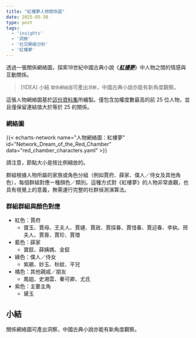```yaml
---
title: "紅樓夢人物關係圖"
date: 2025-05-30
type: post
tags:
  - 'insights'
  - '洞察'
  - '社交網絡分析'
  - '紅樓夢'
---
```


透過一張關係網絡圖，探索18世紀中國古典小說《[_**紅樓夢**_](https://zh.wikipedia.org/wiki/%E7%B4%85%E6%A8%93%E5%A4%A2)》中人物之間的情感與互動關係。

<!-- more -->

> [!IDEA] 小結
> `關係網絡圖`可產出`洞察`，中國古典小說亦能有新角度觀察。

這張人物網絡圖基於[這份資料集](https://github.com/XianWoo/SNA_Dream_of_the_Red_Chamber/blob/main/relationship.csv)所繪製。僅包含加權度數最高的前 25 位人物，並且僅保留連結值大於等於 25 的關係。

### 網絡圖

{{< echarts-network name="人物網絡圖：紅樓夢" id="Network_Dream_of_the_Red_Chamber" data="red_chamber_characters.yaml" >}}

請注意，節點大小是按比例縮放的。

群組根據人物所屬的家族或角色分組（例如賈府、薛家、僕人／侍女及其他角色），每個群組對應一種顏色／類別。這種方式對《紅樓夢》的人物非常直觀，也具有視覺上的意義，無需運行完整的社群偵測演算法。

### 群組群組與顏色對應
- 紅色：賈府
  - 寶玉、賈母、王夫人、賈璉、賈政、賈探春、賈惜春、賈迎春、李紈、邢夫人、賈蓉、賈珍、賈環
- 藍色：薛家
  - 寶釵、薛姨媽、金釵
- 綠色：僕人／侍女
  - 紫鵑、妙玉、秋紋、平兒
- 橘色：其他親戚／朋友
  - 鳳姐、史湘雲、秦可卿、尤氏
- 紫色：主要主角
  - 黛玉

## 小結

關係網絡圖可產出洞察，中國古典小說亦能有新角度觀察。